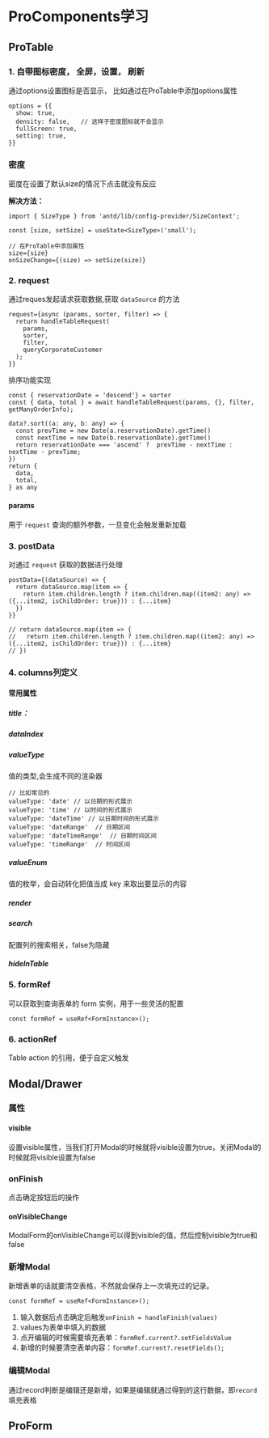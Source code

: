 # ProComponents学习

## ProTable

### 1. 自带图标密度， 全屏，设置， 刷新

通过options设置图标是否显示， 比如通过在ProTable中添加options属性

```tsx
options = {{
  show: true,
  density: false,	// 这样子密度图标就不会显示
  fullScreen: true,
  setting: true,
}}
```



### 密度

密度在设置了默认size的情况下点击就没有反应

**解决方法：**

```tsx
import { SizeType } from 'antd/lib/config-provider/SizeContext';

const [size, setSize] = useState<SizeType>('small');

// 在ProTable中添加属性
size={size}
onSizeChange={(size) => setSize(size)}
```



### 2. request

通过reques发起请求获取数据,获取 `dataSource` 的方法

```tsx
request={async (params, sorter, filter) => {
  return handleTableRequest(
    params,
    sorter,
    filter,
    queryCorporateCustomer
  );
}}
```



排序功能实现

```tsx
const { reservationDate = 'descend'} = sorter 
const { data, total } = await handleTableRequest(params, {}, filter, getManyOrderInfo);

data?.sort((a: any, b: any) => {
  const prevTime = new Date(a.reservationDate).getTime()
  const nextTime = new Date(b.reservationDate).getTime()
  return reservationDate === 'ascend' ?  prevTime - nextTime : nextTime - prevTime;
}) 
return {
  data,
  total,
} as any
```



#### params

用于 `request` 查询的额外参数，一旦变化会触发重新加载



### 3. postData

对通过 `request` 获取的数据进行处理

```tsx
postData={(dataSource) => {
  return dataSource.map(item => {
    return item.children.length ? item.children.map((item2: any) => ({...item2, isChildOrder: true})) : {...item}
  })
}}

// return dataSource.map(item => {
//   return item.children.length ? item.children.map((item2: any) => ({...item2, isChildOrder: true})) : {...item}
// })
```



### 4. columns列定义

#### 常用属性

##### title： 

##### dataIndex



##### valueType

值的类型,会生成不同的渲染器

```tsx
// 比如常见的
valueType: 'date' // 以日期的形式展示
valueType: 'time' // 以时间的形式展示
valueType: 'dateTime' // 以日期时间的形式展示
valueType: 'dateRange'	// 日期区间
valueType: 'dateTimeRange'	// 日期时间区间
valueType: 'timeRange'	// 时间区间
```



##### valueEnum

值的枚举，会自动转化把值当成 key 来取出要显示的内容

##### render



##### search

配置列的搜索相关，false为隐藏



##### hideInTable

### 5. formRef

可以获取到查询表单的 form 实例，用于一些灵活的配置

```tsx
const formRef = useRef<FormInstance>();
```



### 6. actionRef

Table action 的引用，便于自定义触发

## Modal/Drawer

### 属性

#### visible

设置visible属性，当我们打开Modal的时候就将visible设置为true，关闭Modal的时候就将visible设置为false

### onFinish

点击确定按钮后的操作

#### onVisibleChange

ModalForm的onVisibleChange可以得到visible的值，然后控制visible为true和false

### 新增Modal

新增表单的话就要清空表格，不然就会保存上一次填充过的记录。

```tsx
const formRef = useRef<FormInstance>();
```

1. 输入数据后点击确定后触发`onFinish = handleFinish(values)`
2. values为表单中填入的数据
3. 点开编辑的时候需要填充表单：`formRef.current?.setFieldsValue`
4. 新增的时候要清空表单内容：`formRef.current?.resetFields();`

### 编辑Modal

通过record判断是编辑还是新增，如果是编辑就通过得到的这行数据，即`record`填充表格



## ProForm



